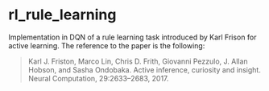 # rl_rule_learning

Implementation in DQN of a rule learning task introduced by Karl Frison for active learning. The reference to the paper is 
the following:  
>Karl J. Friston, Marco Lin, Chris D. Frith, Giovanni Pezzulo, J. Allan Hobson, and Sasha
Ondobaka. Active inference, curiosity and insight. Neural Computation, 29:2633–2683, 2017.
